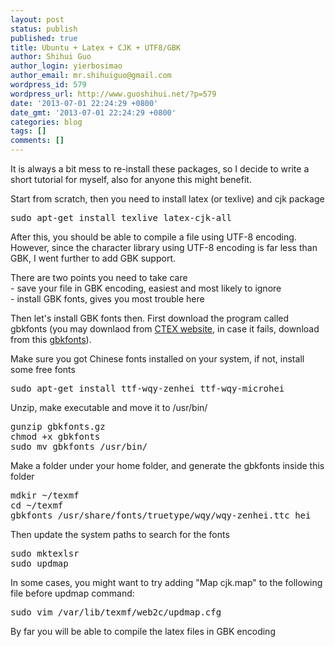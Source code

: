 ```yaml
---
layout: post
status: publish
published: true
title: Ubuntu + Latex + CJK + UTF8/GBK
author: Shihui Guo
author_login: yierbosimao
author_email: mr.shihuiguo@gmail.com
wordpress_id: 579
wordpress_url: http://www.guoshihui.net/?p=579
date: '2013-07-01 22:24:29 +0800'
date_gmt: '2013-07-01 22:24:29 +0800'
categories: blog
tags: []
comments: []
---
```

<p>It is always a bit mess to re-install these packages, so I decide to write a short tutorial for myself, also for anyone this might benefit.</p>
<p>Start from scratch, then you need to install latex (or texlive) and cjk package</p>
<pre>
sudo apt-get install texlive latex-cjk-all
</pre>
<p>After this, you should be able to compile a file using UTF-8 encoding. However, since the character library using UTF-8 encoding is far less than GBK, I went further to add GBK support.</p>
<p>There are two points you need to take care<br />
- save your file in GBK encoding, easiest and most likely to ignore<br />
- install GBK fonts, gives you most trouble here</p>
<p>Then let's install GBK fonts then. First download the program called gbkfonts (you may downlaod from <a href="http://www.ctex.org/documents/shredder/src/gbkfonts.gz">CTEX website</a>, in case it fails, download from this <a href="http://www.guoshihui.net/wp-content/uploads/2013/07/gbkfonts.gz">gbkfonts</a>).</p>
<p>Make sure you got Chinese fonts installed on your system, if not, install some free fonts</p>
<pre>
sudo apt-get install ttf-wqy-zenhei ttf-wqy-microhei
</pre>
<p>Unzip, make executable and move it to /usr/bin/ </p>
<pre>
gunzip gbkfonts.gz
chmod +x gbkfonts
sudo mv gbkfonts /usr/bin/
</pre>
<p>Make a folder under your home folder, and generate the gbkfonts inside this folder</p>
<pre>
mdkir ~/texmf
cd ~/texmf
gbkfonts /usr/share/fonts/truetype/wqy/wqy-zenhei.ttc hei
</pre>
<p>Then update the system paths to search for the fonts</p>
<pre>
sudo mktexlsr
sudo updmap
</pre>
<p>In some cases, you might want to try adding "Map cjk.map" to the following file before updmap command:</p>
<pre>
sudo vim /var/lib/texmf/web2c/updmap.cfg
</pre>
<p>By far you will be able to compile the latex files in GBK encoding</p>
